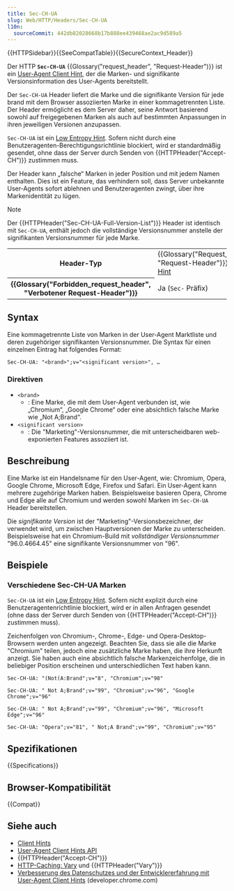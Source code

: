 ```yaml
---
title: Sec-CH-UA
slug: Web/HTTP/Headers/Sec-CH-UA
l10n:
  sourceCommit: 442db82028668b17b888ee439468ae2ac9d589a5
---
```


{{HTTPSidebar}}{{SeeCompatTable}}{{SecureContext_Header}}

Der HTTP **`Sec-CH-UA`** {{Glossary("request_header", "Request-Header")}} ist ein [User-Agent Client Hint](/de/docs/Web/HTTP/Client_hints#user-agent_client_hints), der die Marken- und signifikante Versionsinformation des User-Agents bereitstellt.

Der `Sec-CH-UA` Header liefert die Marke und die signifikante Version für jede brand mit dem Browser assoziierten Marke in einer kommagetrennten Liste.
Der Header ermöglicht es dem Server daher, seine Antwort basierend sowohl auf freigegebenen Marken als auch auf bestimmten Anpassungen in ihren jeweiligen Versionen anzupassen.

`Sec-CH-UA` ist ein [Low Entropy Hint](/de/docs/Web/HTTP/Client_hints#low_entropy_hints).
Sofern nicht durch eine Benutzeragenten-Berechtigungsrichtlinie blockiert, wird er standardmäßig gesendet, ohne dass der Server durch Senden von {{HTTPHeader("Accept-CH")}} zustimmen muss.

Der Header kann „falsche“ Marken in jeder Position und mit jedem Namen enthalten.
Dies ist ein Feature, das verhindern soll, dass Server unbekannte User-Agents sofort ablehnen und Benutzeragenten zwingt, über ihre Markenidentität zu lügen.

> [!NOTE]
> Der {{HTTPHeader("Sec-CH-UA-Full-Version-List")}} Header ist identisch mit `Sec-CH-UA`, enthält jedoch die vollständige Versionsnummer anstelle der signifikanten Versionsnummer für jede Marke.

<table class="properties">
  <tbody>
    <tr>
      <th scope="row">Header-Typ</th>
      <td>
        {{Glossary("Request_header", "Request-Header")}},
        <a href="/de/docs/Web/HTTP/Client_hints">Client Hint</a>
      </td>
    </tr>
    <tr>
      <th scope="row">{{Glossary("Forbidden_request_header", "Verbotener Request-Header")}}</th>
      <td>Ja (<code>Sec-</code> Präfix)</td>
    </tr>
  </tbody>
</table>

## Syntax

Eine kommagetrennte Liste von Marken in der User-Agent Marktliste und deren zugehöriger signifikanten Versionsnummer.
Die Syntax für einen einzelnen Eintrag hat folgendes Format:

```http
Sec-CH-UA: "<brand>";v="<significant version>", …
```

### Direktiven

- `<brand>`
  - : Eine Marke, die mit dem User-Agent verbunden ist, wie „Chromium“, „Google Chrome“ oder eine absichtlich falsche Marke wie „Not A;Brand“.
- `<significant version>`
  - : Die "Marketing"-Versionsnummer, die mit unterscheidbaren web-exponierten Features assoziiert ist.

## Beschreibung

Eine Marke ist ein Handelsname für den User-Agent, wie: Chromium, Opera, Google Chrome, Microsoft Edge, Firefox und Safari.
Ein User-Agent kann mehrere zugehörige Marken haben.
Beispielsweise basieren Opera, Chrome und Edge alle auf Chromium und werden sowohl Marken im `Sec-CH-UA` Header bereitstellen.

Die _signifikante Version_ ist der "Marketing"-Versionsbezeichner, der verwendet wird, um zwischen Hauptversionen der Marke zu unterscheiden.
Beispielsweise hat ein Chromium-Build mit _vollständiger Versionsnummer_ "96.0.4664.45" eine signifikante Versionsnummer von "96".

## Beispiele

### Verschiedene Sec-CH-UA Marken

`Sec-CH-UA` ist ein [Low Entropy Hint](/de/docs/Web/HTTP/Client_hints#low_entropy_hints).
Sofern nicht explizit durch eine Benutzeragentenrichtlinie blockiert, wird er in allen Anfragen gesendet (ohne dass der Server durch Senden von {{HTTPHeader("Accept-CH")}} zustimmen muss).

Zeichenfolgen von Chromium-, Chrome-, Edge- und Opera-Desktop-Browsern werden unten angezeigt.
Beachten Sie, dass sie alle die Marke "Chromium" teilen, jedoch eine zusätzliche Marke haben, die ihre Herkunft anzeigt.
Sie haben auch eine absichtlich falsche Markenzeichenfolge, die in beliebiger Position erscheinen und unterschiedlichen Text haben kann.

```http
Sec-CH-UA: "(Not(A:Brand";v="8", "Chromium";v="98"
```

```http
Sec-CH-UA: " Not A;Brand";v="99", "Chromium";v="96", "Google Chrome";v="96"
```

```http
Sec-CH-UA: " Not A;Brand";v="99", "Chromium";v="96", "Microsoft Edge";v="96"
```

```http
Sec-CH-UA: "Opera";v="81", " Not;A Brand";v="99", "Chromium";v="95"
```

## Spezifikationen

{{Specifications}}

## Browser-Kompatibilität

{{Compat}}

## Siehe auch

- [Client Hints](/de/docs/Web/HTTP/Client_hints)
- [User-Agent Client Hints API](/de/docs/Web/API/User-Agent_Client_Hints_API)
- {{HTTPHeader("Accept-CH")}}
- [HTTP-Caching: Vary](/de/docs/Web/HTTP/Caching#vary) und {{HTTPHeader("Vary")}}
- [Verbesserung des Datenschutzes und der Entwicklererfahrung mit User-Agent Client Hints](https://developer.chrome.com/docs/privacy-security/user-agent-client-hints) (developer.chrome.com)
